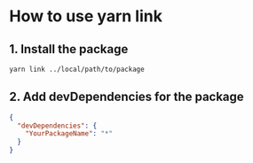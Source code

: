# How to use yarn link


## 1. Install the package
```bash
yarn link ../local/path/to/package
```

## 2. Add devDependencies for the package
```json
{
  "devDependencies": {
    "YourPackageName": "*"
  }
}
```